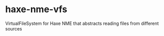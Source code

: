 haxe-nme-vfs
============

VirtualFileSystem for Haxe NME that abstracts reading files from different sources